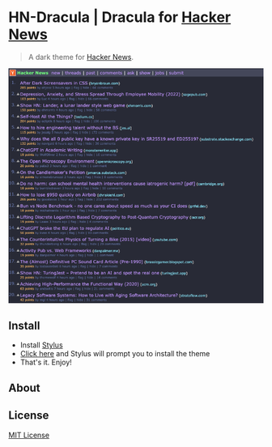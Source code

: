 # HN-Dracula | Dracula for [Hacker News](https://news.ycombinator.com/)

> A dark theme for [Hacker News](https://news.ycombinator.com/).

![Screenshot](./screenshot.png)

## Install

- Install [Stylus](https://github.com/openstyles/stylus)
- [Click here](https://github.com/jasperpilgrim/hn-dracula/raw/main/hn-dracula.user.css) and Stylus will prompt you to install the theme
- That's it. Enjoy!

## About

## License

[MIT License](./LICENSE)
